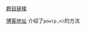 [题目链接](http://poj.org/problem?id=2109)

[博客地址](https://blog.csdn.net/code_pang/article/details/8263971)
介绍了```pow(p,n)```的方法
